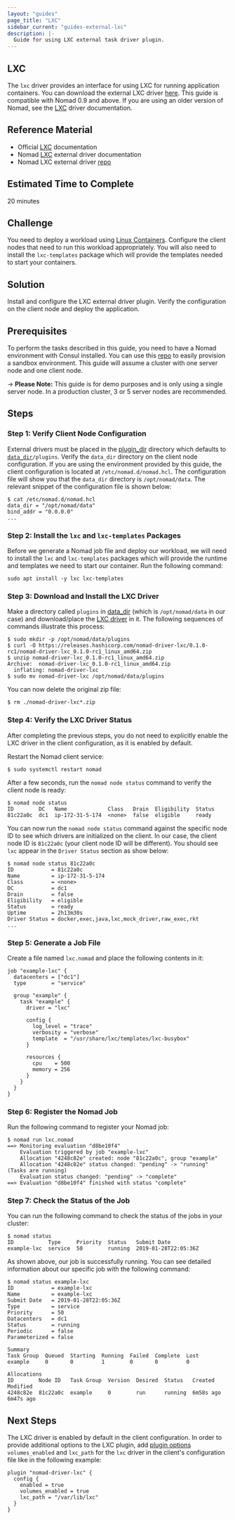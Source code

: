 ```yaml
---
layout: "guides"
page_title: "LXC"
sidebar_current: "guides-external-lxc"
description: |-
  Guide for using LXC external task driver plugin.
---
```


## LXC

The `lxc` driver provides an interface for using LXC for running application
containers. You can download the external LXC driver
[here][lxc_driver_download]. This guide is compatible with Nomad 0.9 and above.
If you are using an older version of Nomad, see the [LXC][lxc-docs] driver
documentation.

## Reference Material

- Official [LXC][linux-containers] documentation
- Nomad [LXC][lxc-docs] external driver documentation
- Nomad LXC external driver [repo][lxc-driver-repo]

## Estimated Time to Complete

20 minutes

## Challenge

You need to deploy a workload using [Linux Containers][linux-containers-home].
Configure the client nodes that need to run this workload appropriately. You
will also need to install the `lxc-templates` package which will provide the
templates needed to start your containers.

## Solution

Install and configure the LXC external driver plugin. Verify the configuration
on the client node and deploy the application.

## Prerequisites

To perform the tasks described in this guide, you need to have a Nomad
environment with Consul installed. You can use this
[repo](https://github.com/hashicorp/nomad/tree/master/terraform#provision-a-nomad-cluster-in-the-cloud)
to easily provision a sandbox environment. This guide will assume a cluster with
one server node and one client node.

-> **Please Note:** This guide is for demo purposes and is only using a single
server node. In a production cluster, 3 or 5 server nodes are recommended.

## Steps

### Step 1: Verify Client Node Configuration

External drivers must be placed in the [plugin_dir][plugin_dir] directory which
defaults to [`data_dir`][data_dir]`/plugins`. Verify the `data_dir` directory on
the client node configuration. If you are using the environment provided by this
guide, the client configuration is located at `/etc/nomad.d/nomad.hcl`. The
configuration file will show you that the `data_dir` directory is
`/opt/nomad/data`. The relevant snippet of the configuration file is shown
below:

```shell
$ cat /etc/nomad.d/nomad.hcl 
data_dir = "/opt/nomad/data"
bind_addr = "0.0.0.0"
...
```

### Step 2: Install the `lxc` and `lxc-templates` Packages

Before we generate a Nomad job file and deploy our workload, we will need to
install the `lxc` and `lxc-templates` packages which will provide the runtime
and templates we need to start our container. Run the following command:

```shell
sudo apt install -y lxc lxc-templates
```

### Step 3: Download and Install the LXC Driver 

Make a directory called `plugins` in [data_dir][data_dir] (which is
`/opt/nomad/data` in our case) and download/place the [LXC
driver][lxc_driver_download] in it. The following sequences of commands
illustrate this process:

```shell
$ sudo mkdir -p /opt/nomad/data/plugins
$ curl -O https://releases.hashicorp.com/nomad-driver-lxc/0.1.0-rc1/nomad-driver-lxc_0.1.0-rc1_linux_amd64.zip
$ unzip nomad-driver-lxc_0.1.0-rc1_linux_amd64.zip 
Archive:  nomad-driver-lxc_0.1.0-rc1_linux_amd64.zip
  inflating: nomad-driver-lxc
$ sudo mv nomad-driver-lxc /opt/nomad/data/plugins
```
You can now delete the original zip file:

```shell
$ rm ./nomad-driver-lxc*.zip
```

### Step 4: Verify the LXC Driver Status

After completing the previous steps, you do not need to explicitly enable the
LXC driver in the client configuration, as it is enabled by default.

Restart the Nomad client service:

```shell
$ sudo systemctl restart nomad
```

After a few seconds, run the `nomad node status` command to verify the client
node is ready:

```shell
$ nomad node status
ID        DC   Name             Class   Drain  Eligibility  Status
81c22a0c  dc1  ip-172-31-5-174  <none>  false  eligible     ready
```

You can now run the `nomad node status` command against the specific node ID to
see which drivers are initialized on the client. In our case, the client node ID
is `81c22a0c` (your client node ID will be different). You should see `lxc`
appear in the `Driver Status` section as show below:

```shell
$ nomad node status 81c22a0c
ID            = 81c22a0c
Name          = ip-172-31-5-174
Class         = <none>
DC            = dc1
Drain         = false
Eligibility   = eligible
Status        = ready
Uptime        = 2h13m30s
Driver Status = docker,exec,java,lxc,mock_driver,raw_exec,rkt
...
```

### Step 5: Generate a Job File

Create a file named `lxc.nomad` and place the following contents in it:

```hcl
job "example-lxc" {
  datacenters = ["dc1"]
  type        = "service"

  group "example" {
    task "example" {
      driver = "lxc"

      config {
        log_level = "trace"
        verbosity = "verbose"
        template  = "/usr/share/lxc/templates/lxc-busybox"
      }

      resources {
        cpu    = 500
        memory = 256
      }
    }
  }
}
```

### Step 6: Register the Nomad Job

Run the following command to register your Nomad job:

```shell
$ nomad run lxc.nomad
==> Monitoring evaluation "d8be10f4"
    Evaluation triggered by job "example-lxc"
    Allocation "4248c82e" created: node "81c22a0c", group "example"
    Allocation "4248c82e" status changed: "pending" -> "running" (Tasks are running)
    Evaluation status changed: "pending" -> "complete"
==> Evaluation "d8be10f4" finished with status "complete"
```

### Step 7: Check the Status of the Job

You can run the following command to check the status of the jobs in your
cluster:

```shell
$ nomad status
ID           Type     Priority  Status   Submit Date
example-lxc  service  50        running  2019-01-28T22:05:36Z
```
As shown above, our job is successfully running. You can see detailed
information about our specific job with the following command:

```shell
$ nomad status example-lxc
ID            = example-lxc
Name          = example-lxc
Submit Date   = 2019-01-28T22:05:36Z
Type          = service
Priority      = 50
Datacenters   = dc1
Status        = running
Periodic      = false
Parameterized = false

Summary
Task Group  Queued  Starting  Running  Failed  Complete  Lost
example     0       0         1        0       0         0

Allocations
ID        Node ID   Task Group  Version  Desired  Status   Created    Modified
4248c82e  81c22a0c  example     0        run      running  6m58s ago  6m47s ago
```

## Next Steps

The LXC driver is enabled by default in the client configuration. In order to
provide additional options to the LXC plugin, add [plugin
options][lxc_plugin_options] `volumes_enabled` and `lxc_path` for the `lxc`
driver in the client's configuration file like in the following example: 

```hcl
plugin "nomad-driver-lxc" {
  config {
    enabled = true
    volumes_enabled = true
    lxc_path = "/var/lib/lxc"
  }
}
```

[data_dir]: /docs/configuration/index.html#data_dir
[linux-containers]: https://linuxcontainers.org/lxc/introduction/
[linux-containers-home]: https://linuxcontainers.org
[lxc_driver_download]: https://releases.hashicorp.com/nomad-driver-lxc 
[lxc-driver-repo]: https://github.com/hashicorp/nomad-driver-lxc
[lxc-docs]: /docs/drivers/external/lxc.html
[lxc_plugin_options]: /docs/drivers/external/lxc.html#plugin-options
[plugin_dir]: /docs/configuration/index.html#plugin_dir
[plugin_syntax]: /docs/configuration/plugin.html
